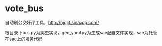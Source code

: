 vote_bus
========

自动刷公交好评工具，http://njgjjt.sinaapp.com/

根目录下bus.py为爬虫实现，gen_yaml.py为生成sae配置文件实现，sae为托管在sae上的服务代码
